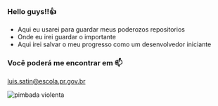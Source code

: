 ### Hello guys!!👍
- Aqui eu usarei para guardar meus poderozos repositorios
- Onde eu irei guardar o importante
- Aqui irei salvar o meu progresso como um desenvolvedor iniciante

 ### Você poderá me encontrar em 📫
  luis.satin@escola.pr.gov.br




![pimbada violenta](https://media.tenor.com/zJexbv7o_X0AAAAC/zxc.gif)
